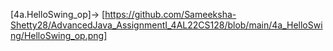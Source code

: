 [4a.HelloSwing_op]-> [https://github.com/Sameeksha-Shetty28/AdvancedJava_AssignmentI_4AL22CS128/blob/main/4a_HelloSwing/HelloSwing_op.png]
